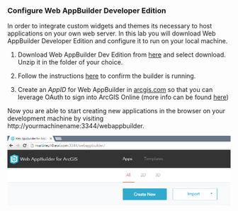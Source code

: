 ### Configure Web AppBuilder Developer Edition

In order to integrate custom widgets and themes its necessary to host applications on your own web server.  In this lab you will download Web AppBuilder Developer Edition and configure it to run on your local machine.

1. Download Web AppBuilder Dev Edition from [here](https://developers.arcgis.com/web-appbuilder/) and select download. Unzip it in the folder of your choice.

2. Follow the instructions [here](https://developers.arcgis.com/web-appbuilder/guide/getstarted.htm) to confirm the builder is running.

3. Create an *AppID* for Web AppBuilder in [arcgis.com](http://www.arcgis.com) so that you can leverage OAuth to sign into ArcGIS Online (more info can be found [here](https://developers.arcgis.com/web-appbuilder/guide/getstarted.htm))

Now you are able to start creating new applications in the browser on your development machine by visiting http://yourmachinename:3344/webappbuilder.

![Running](wab_running.png)

